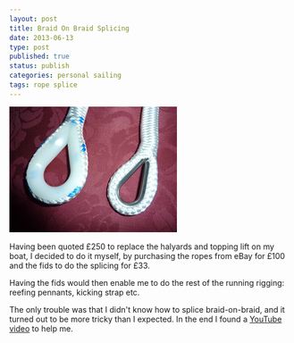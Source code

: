 ```yaml
--- 
layout: post 
title: Braid On Braid Splicing
date: 2013-06-13
type: post 
published: true 
status: publish
categories: personal sailing
tags: rope splice
---
```


<a href="/assets/splicing.png"><img src="/assets/splicing_300.png" class="image-right" alt="Braid on Braid Splicing"></a>

Having been quoted £250 to replace the halyards and topping lift on my
boat, I decided to do it myself, by purchasing the ropes from eBay for
£100 and the fids to do the splicing for £33.

Having the fids would then enable me to do the rest of the running
rigging: reefing pennants, kicking strap etc.

<!--more-->

The only trouble was that I didn't know how to splice braid-on-braid,
and it turned out to be more tricky than I expected. In the end I found
a [YouTube video](http://youtu.be/Ym1-rI0SdaA) to help me.


